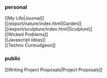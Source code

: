### personal
[[My Life|Journal]]  
[[/export/nature/index.html|Garden]]  
[[/export/sculpture/index.html|Sculpture]]  
[[Wicked Problems]]  
[[Javascript ideas]]  
[[Techno Curmudgeon]]  

### public
[[Writing Project Proposals|Project Proposals]]  
